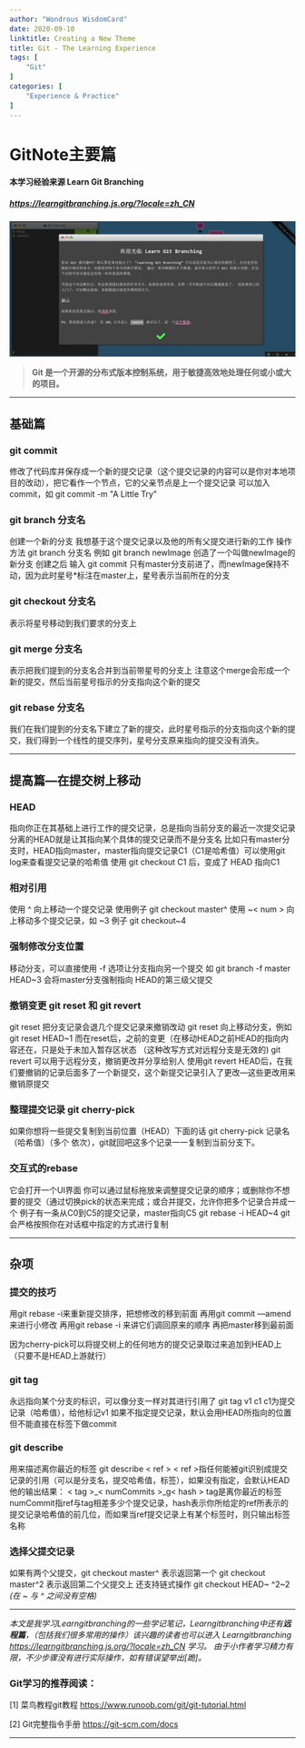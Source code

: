 ```yaml
---
author: "Wondrous WisdomCard"
date: 2020-09-10
linktitle: Creating a New Theme
title: Git - The Learning Experience
tags: [  
    "Git" 
]
categories: [
    "Experience & Practice"
]
---
```

# GitNote主要篇

#### 本学习经验来源 Learn Git Branching 
##### https://learngitbranching.js.org/?locale=zh_CN

![Learngitbranching](../../images/blog1/webpage.png)

<blockquote>
  <p><strong>
Git 是一个开源的分布式版本控制系统，用于敏捷高效地处理任何或小或大的项目。</strong></p>
</blockquote>

---
## 基础篇

### git commit
修改了代码库并保存成一个新的提交记录（这个提交记录的内容可以是你对本地项目的改动），把它看作一个节点，它的父亲节点是上一个提交记录
可以加入commit，如 git commit -m "A Little Try"

### git branch 分支名
创建一个新的分支 我想基于这个提交记录以及他的所有父提交进行新的工作
操作方法 git branch 分支名
例如 git branch newImage 创造了一个叫做newImage的新分支
创建之后 输入 git commit 只有master分支前进了，而newImage保持不动，因为此时星号*标注在master上，星号表示当前所在的分支

### git checkout 分支名
表示将星号移动到我们要求的分支上

### git merge 分支名
表示把我们提到的分支名合并到当前带星号的分支上
注意这个merge会形成一个新的提交，然后当前星号指示的分支指向这个新的提交

### git rebase 分支名
我们在我们提到的分支名下建立了新的提交，此时星号指示的分支指向这个新的提交，我们得到一个线性的提交序列，星号分支原来指向的提交没有消失。

---
## 提高篇—在提交树上移动

### HEAD
指向你正在其基础上进行工作的提交记录，总是指向当前分支的最近一次提交记录
分离的HEAD就是让其指向某个具体的提交记录而不是分支名
比如只有master分支时，HEAD指向master，master指向提交记录C1（C1是哈希值）可以使用git log来查看提交记录的哈希值
使用 git checkout C1 后，变成了 HEAD 指向C1

### 相对引用
使用 ^ 向上移动一个提交记录 使用例子 git checkout master^
使用 ~< num > 向上移动多个提交记录，如 ~3 例子 git checkout~4

### 强制修改分支位置
移动分支，可以直接使用 -f 选项让分支指向另一个提交
如 git branch -f master HEAD~3 会将master分支强制指向 HEAD的第三级父提交

### 撤销变更 git reset 和 git revert

git reset 把分支记录会退几个提交记录来撤销改动 git reset 向上移动分支，例如 git reset HEAD~1 而在reset后，之前的变更（在移动HEAD之前HEAD的指向内容还在，只是处于未加入暂存区状态 （这种改写方式对远程分支是无效的)
git revert 可以用于远程分支，撤销更改并分享给别人 使用git revert HEAD后，在我们要撤销的记录后面多了一个新提交，这个新提交记录引入了更改—这些更改用来撤销原提交

### 整理提交记录 git cherry-pick
如果你想将一些提交复制到当前位置（HEAD）下面的话
git cherry-pick 记录名（哈希值）（多个 依次），git就回吧这多个记录一一复制到当前分支下。

### 交互式的rebase
它会打开一个UI界面 你可以通过鼠标拖放来调整提交记录的顺序；或删除你不想要的提交（通过切换pick的状态来完成；或合并提交，允许你把多个记录合并成一个
例子有一条从C0到C5的提交记录，master指向C5
git rebase -i HEAD~4
git会严格按照你在对话框中指定的方式进行复制

---
## 杂项

### 提交的技巧
用git rebase -i来重新提交排序，把想修改的移到前面
再用git commit —amend 来进行小修改
再用git rebase -i 来讲它们调回原来的顺序
再把master移到最前面

因为cherry-pick可以将提交树上的任何地方的提交记录取过来追加到HEAD上（只要不是HEAD上游就行）

### git tag
永远指向某个分支的标识，可以像分支一样对其进行引用了
git tag v1 c1 
c1为提交记录（哈希值），给他标记v1
如果不指定提交记录，默认会用HEAD所指向的位置
但不能直接在标签下做commit

### git describe
用来描述离你最近的标签
git describe < ref >
< ref >指任何能被git识别成提交记录的引用（可以是分支名，提交哈希值，标签），如果没有指定，会默认HEAD
他的输出结果： < tag >_< numCommits >_g< hash >
tag是离你最近的标签 numCommit指ref与tag相差多少个提交记录，hash表示你所给定的ref所表示的提交记录哈希值的前几位，而如果当ref提交记录上有某个标签时，则只输出标签名称

### 选择父提交记录
如果有两个父提交，git checkout master^ 表示返回第一个 git checkout master^2 表示返回第二个父提交上
还支持链式操作 git checkout HEAD~ ^2~2 *(在 ~ 与 ^ 之间没有空格)*

---
*本文是我学习Learngitbranching的一些学记笔记，Learngitbranching中还有**远程篇**，（包括我们很多常用的操作）该兴趣的读者也可以进入 Learngitbranching https://learngitbranching.js.org/?locale=zh_CN 学习。*
*由于小作者学习精力有限，不少步骤没有进行实际操作，如有错误望举出[跪]。*
### Git学习的推荐阅读：

[1] 菜鸟教程git教程 https://www.runoob.com/git/git-tutorial.html

[2] Git完整指令手册 https://git-scm.com/docs

---